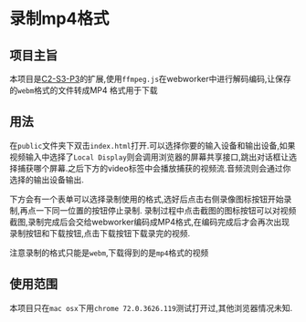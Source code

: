 # 录制mp4格式

## 项目主旨

本项目是[C2-S3-P3](https://github.com/TutorialForJavascript/frontend-basic/tree/master/code/C2/S3/P3)的扩展,使用`ffmpeg.js`在webworker中进行解码编码,让保存的`webm`格式的文件转成MP4
格式用于下载

## 用法

在`public`文件夹下双击`index.html`打开.可以选择你要的输入设备和输出设备,如果视频输入中选择了`Local Display`则会调用浏览器的屏幕共享接口,跳出对话框让选择捕获哪个屏幕.之后下方的video标签中会播放捕获的视频流.音频流则会通过你选择的输出设备输出.

下方会有一个表单可以选择录制使用的格式,选好后点击右侧录像图标按钮开始录制,再点一下同一位置的按钮停止录制.
录制过程中点击截图的图标按钮可以对视频截图,录制完成后会交给webworker编码成MP4格式,在编码完成后才会再次出现录制按钮和下载按钮,点击下载按钮下载录完的视频.

注意录制的格式只能是`webm`,下载得到的是`mp4`格式的视频

## 使用范围

本项目只在`mac osx`下用`chrome 72.0.3626.119`测试打开过,其他浏览器情况未知.